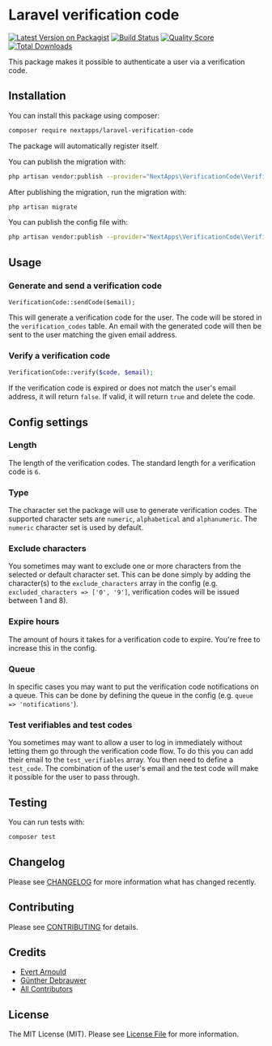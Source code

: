 # Laravel verification code

[![Latest Version on Packagist](https://img.shields.io/packagist/v/nextapps/laravel-verification-code.svg?style=flat-square)](https://packagist.org/packages/nextapps/laravel-verification-code)
[![Build Status](https://img.shields.io/travis/nextapps-be/laravel-verification-code/master.svg?style=flat-square)](https://travis-ci.org/nextapps-be/laravel-verification-code)
[![Quality Score](https://img.shields.io/scrutinizer/g/nextapps-be/laravel-verification-code.svg?style=flat-square)](https://scrutinizer-ci.com/g/nextapps-be/laravel-verification-code)
[![Total Downloads](https://img.shields.io/packagist/dt/nextapps/laravel-verification-code.svg?style=flat-square)](https://packagist.org/packages/nextapps/laravel-verification-code)

This package makes it possible to authenticate a user via a verification code.

## Installation

You can install this package using composer:

```bash
composer require nextapps/laravel-verification-code
```

The package will automatically register itself.

You can publish the migration with:
```bash
php artisan vendor:publish --provider="NextApps\VerificationCode\VerificationCodeServiceProvider" --tag="migrations"
```

After publishing the migration, run the migration with:
```bash
php artisan migrate
```

You can publish the config file with:
```bash
php artisan vendor:publish --provider="NextApps\VerificationCode\VerificationCodeServiceProvider" --tag="config"
```

## Usage

### Generate and send a verification code
```php$
VerificationCode::sendCode($email);
```
This will generate a verification code for the user. The code will be stored in the `verification_codes` table. An email with the generated code will then be sent to the user matching the given email address.

### Verify a verification code
```php
VerificationCode::verify($code, $email);
```
If the verification code is expired or does not match the user's email address, it will return `false`. If valid, it will return `true` and delete the code.

## Config settings

### Length
The length of the verification codes. The standard length for a verification code is `6`.

### Type
The character set the package will use to generate verification codes. The supported character sets are `numeric`, `alphabetical` and `alphanumeric`. The `numeric` character set is used by default.

### Exclude characters
You sometimes may want to exclude one or more characters from the selected or default character set. This can be done simply by adding the character(s) to the `exclude_characters` array in the config (e.g. `excluded_characters => ['0', '9']`, verification codes will be issued between 1 and 8).

### Expire hours
The amount of hours it takes for a verification code to expire. You're free to increase this in the config.

### Queue
In specific cases you may want to put the  verification code notifications on a queue. This can be done by defining the queue in the config (e.g. `queue => 'notifications'`).

### Test verifiables and test codes
You sometimes may want to allow a user to log in immediately without letting them go through the verification code flow. To do this you can add their email to the `test_verifiables` array. You then need to define a `test_code`. The combination of the user's email and the test code will make it possible for the user to pass through.

## Testing
You can run tests with:
``` bash
composer test
```

## Changelog

Please see [CHANGELOG](CHANGELOG.md) for more information what has changed recently.

## Contributing

Please see [CONTRIBUTING](CONTRIBUTING.md) for details.

## Credits

- [Evert Arnould](https://github.com/earnould)
- [Günther Debrauwer](https://github.com/gdebrauwer)
- [All Contributors](../../contributors)

## License

The MIT License (MIT). Please see [License File](LICENSE.md) for more information.
